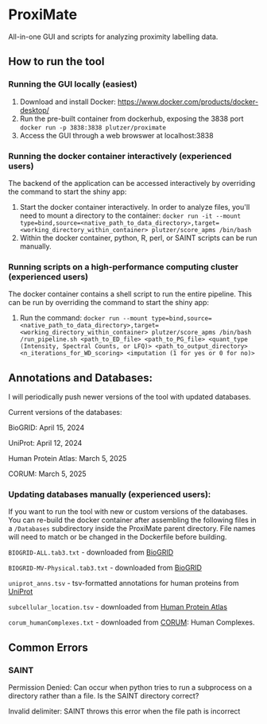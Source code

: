# ProxiMate
All-in-one GUI and scripts for analyzing proximity labelling data.

## How to run the tool
### Running the GUI locally (easiest)
1. Download and install Docker: https://www.docker.com/products/docker-desktop/
2. Run the pre-built container from dockerhub, exposing the 3838 port
    `docker run -p 3838:3838 plutzer/proximate`
3. Access the GUI through a web browswer at localhost:3838

### Running the docker container interactively (experienced users)
The backend of the application can be accessed interactively by overriding the command to start the shiny app:
1. Start the docker container interactively. In order to analyze files, you'll need to mount a directory to the container:
    `docker run -it --mount type=bind,source=<native_path_to_data_directory>,target=<working_directory_within_container> plutzer/score_apms /bin/bash`
2. Within the docker container, python, R, perl, or SAINT scripts can be run manually.

### Running scripts on a high-performance computing cluster (experienced users)
The docker container contains a shell script to run the entire pipeline. This can be run by overriding the command to start the shiny app:
1. Run the command:
       `docker run --mount type=bind,source=<native_path_to_data_directory>,target=<working_directory_within_container> plutzer/score_apms /bin/bash /run_pipeline.sh <path_to_ED_file> <path_to_PG_file> <quant_type (Intensity, Spectral Counts, or LFQ)> <path_to_output_directory> <n_iterations_for_WD_scoring> <imputation (1 for yes or 0 for no)>`

## Annotations and Databases:
I will periodically push newer versions of the tool with updated databases. 

Current versions of the databases:

BioGRID: April 15, 2024

UniProt: April 12, 2024

Human Protein Atlas: March 5, 2025

CORUM: March 5, 2025



### Updating databases manually (experienced users):
If you want to run the tool with new or custom versions of the databases. You can re-build the docker container after assembling the following files in a `/Databases` subdirectory inside the ProxiMate parent directory. File names will need to match or be changed in the Dockerfile before building.


`BIOGRID-ALL.tab3.txt` - downloaded from [BioGRID](https://downloads.thebiogrid.org/BioGRID)

`BIOGRID-MV-Physical.tab3.txt` - downloaded from [BioGRID](https://downloads.thebiogrid.org/BioGRID)

`uniprot_anns.tsv` - tsv-formatted annotations for human proteins from [UniProt](https://www.uniprot.org/uniprotkb?query=%28proteome%3AUP000005640%29&facets=reviewed%3Atrue)

`subcellular_location.tsv` - downloaded from [Human Protein Atlas](https://www.proteinatlas.org/humanproteome/subcellular/data#locations)

`corum_humanComplexes.txt` - downloaded from [CORUM](https://mips.helmholtz-muenchen.de/corum/download): Human Complexes.




## Common Errors

### SAINT
Permission Denied:
    Can occur when python tries to run a subprocess on a directory rather than a file. Is the SAINT directory correct?

Invalid delimiter:
    SAINT throws this error when the file path is incorrect
